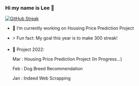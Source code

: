 ### Hi my name is Lee 👋 


[![GitHub Streak](https://github-readme-streak-stats.herokuapp.com/?user=gihonglee)](https://git.io/streak-stats)

- 🔭 I’m currently working on Housing Price Prediction Project
- ⚡ Fun fact: My goal this year is to make 300 streak!
- 🌱 Project 2022:

   Mar : Housing Price Prediction Project (In Progress...)
   
   Feb : Dog Breed Recommendation
   
   Jan : Indeed Web Scrapping

<!--
**gihonglee/gihonglee** is a ✨ _special_ ✨ repository because its `README.md` (this file) appears on your GitHub profile.

Here are some ideas to get you started:

- 🔭 I’m currently working on ...
- 🌱 I’m currently learning ...
- 👯 I’m looking to collaborate on ...
- 🤔 I’m looking for help with ...
- 💬 Ask me about ...
- 📫 How to reach me: ...
- 😄 Pronouns: ...
- ⚡ Fun fact: ...
-->
